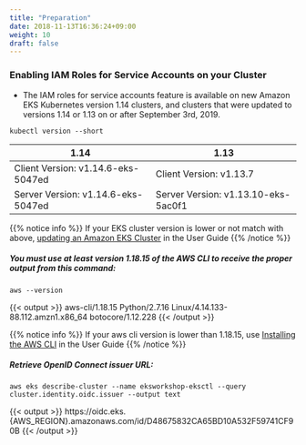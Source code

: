 ```yaml
---
title: "Preparation"
date: 2018-11-13T16:36:24+09:00
weight: 10
draft: false
---
```


### Enabling IAM Roles for Service Accounts on your Cluster

* The IAM roles for service accounts feature is available on new Amazon EKS Kubernetes version 1.14 clusters, and clusters that were updated to versions 1.14 or 1.13 on or after September 3rd, 2019.

```
kubectl version --short
```

| 1.14 | 1.13 |
| ---- | ---- |
| Client Version: v1.14.6-eks-5047ed | Client Version: v1.13.7 |
| Server Version: v1.14.6-eks-5047ed | Server Version: v1.13.10-eks-5ac0f1 |

{{% notice info %}}
If your EKS cluster version is lower or not match with above, [updating an Amazon EKS Cluster](https://docs.aws.amazon.com/eks/latest/userguide/update-cluster.html) in the User Guide
{{% /notice %}}

##### You must use at least version 1.18.15 of the AWS CLI to receive the proper output from this command:

```
aws --version
```

{{< output >}}
aws-cli/1.18.15 Python/2.7.16 Linux/4.14.133-88.112.amzn1.x86_64 botocore/1.12.228
{{< /output >}}

{{% notice info %}}
If your aws cli version is lower than 1.18.15, use [Installing the AWS CLI](https://docs.aws.amazon.com/cli/latest/userguide/cli-chap-install.html) in the User Guide
{{% /notice %}}

##### Retrieve OpenID Connect issuer URL:



```
aws eks describe-cluster --name eksworkshop-eksctl --query cluster.identity.oidc.issuer --output text
```
<div data-proofer-ignore>
{{< output >}}
https://oidc.eks.{AWS_REGION}.amazonaws.com/id/D48675832CA65BD10A532F59741CF90B
{{< /output >}}
</div>


